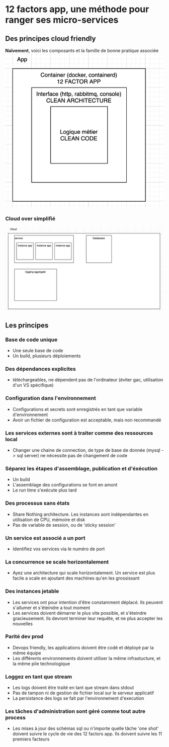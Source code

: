 # 12 factors app, une méthode pour ranger ses micro-services

## Des principes cloud friendly

**Naïvement**, voici les composants et la famille de bonne pratique associée
![zones](../naive-best-practice-zones.png)

### Cloud over simplifié

![over-simplifiés](../over-simplest-cloud.png)

## Les principes

### Base de code unique

* Une seule base de code
* Un build, plusieurs déploiements

### Des dépendances explicites

* téléchargeables, ne dépendent pas de l'ordinateur (éviter gac, utilisation d'un VS spécifique)

### Configuration dans l'environnement

* Configurations et secrets sont enregistrés en tant que variable d'environnement
* Avoir un fichier de configuration est acceptable, mais non recommandé

### Les services externes sont à traiter comme des ressources local

* Changer une chaine de connection, de type de base de donnée (mysql -> sql server) ne nécessite pas de changement de code

### Séparez les étapes d'assemblage, publication et d'éxécution

* Un build
* L'assemblage des configurations se font en amont
* Le run time s'exécute plus tard

### Des processus sans états

* Share Nothing architecture. Les instances sont indépendantes en utilisation de CPU, mémoire et disk
* Pas de variable de session, ou de 'sticky session'

### Un service est associé a un port

* Identifiez vos services via le numéro de port

### La concurrence se scale horizontalement

* Ayez une architecture qui scale horizontalement. Un service est plus facile a scale en ajoutant des machines qu'en les grossissant

### Des instances jetable

* Les services ont pour intention d'être constamment déplacé. Ils peuvent s'allumer et s'éteindre a tout moment
* Les services doivent démarrer le plus vite possible, et s'éteindre gracieusement. Ils devront terminer leur requête, et ne plus accepter les nouvelles

### Parité dev prod

* Devops friendly, les applications doivent être codé et déployé par la même équipe
* Les différents environnements doivent utiliser la même infrastucture, et la même pile technologique

### Loggez en tant que stream

* Les logs doivent être traité en tant que stream dans stdout
* Pas de tampon ni de gestion de fichier local sur le serveur applicatif
* La persistance des logs se fait par l'environnement d'execution

### Les tâches d'administration sont géré comme tout autre process

* Les mises à jour des schémas sql ou n'importe quelle tâche 'one shot' doivent suivre le cycle de vie des 12 factors app. Ils doivent suivre les 11 premiers facteurs
